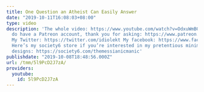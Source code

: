 ```yaml
---
title: One Question an Atheist Can Easily Answer
date: "2019-10-11T16:08:03+08:00"
type: video
description: 'The whole video: https://www.youtube.com/watch?v=OdxuWmBGUMg Yes, I
  do have a Patreon account, thank you for asking: https://www.patreon.com/themessianicmanic
  My Twitter: https://twitter.com/idiolekt My facebook: https://www.facebook.com/themessianicmanic/
  Here’s my society6 store if you’re interested in my pretentious minimalist poster
  designs: https://society6.com/themessianicmanic'
publishdate: "2019-10-08T18:48:56.000Z"
url: /tmm/5l9PcD2J7zA/
providers:
  youtube:
    id: 5l9PcD2J7zA
---
```

